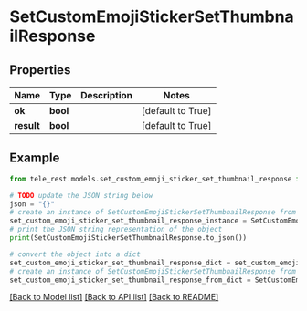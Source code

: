 # SetCustomEmojiStickerSetThumbnailResponse


## Properties

Name | Type | Description | Notes
------------ | ------------- | ------------- | -------------
**ok** | **bool** |  | [default to True]
**result** | **bool** |  | [default to True]

## Example

```python
from tele_rest.models.set_custom_emoji_sticker_set_thumbnail_response import SetCustomEmojiStickerSetThumbnailResponse

# TODO update the JSON string below
json = "{}"
# create an instance of SetCustomEmojiStickerSetThumbnailResponse from a JSON string
set_custom_emoji_sticker_set_thumbnail_response_instance = SetCustomEmojiStickerSetThumbnailResponse.from_json(json)
# print the JSON string representation of the object
print(SetCustomEmojiStickerSetThumbnailResponse.to_json())

# convert the object into a dict
set_custom_emoji_sticker_set_thumbnail_response_dict = set_custom_emoji_sticker_set_thumbnail_response_instance.to_dict()
# create an instance of SetCustomEmojiStickerSetThumbnailResponse from a dict
set_custom_emoji_sticker_set_thumbnail_response_from_dict = SetCustomEmojiStickerSetThumbnailResponse.from_dict(set_custom_emoji_sticker_set_thumbnail_response_dict)
```
[[Back to Model list]](../README.md#documentation-for-models) [[Back to API list]](../README.md#documentation-for-api-endpoints) [[Back to README]](../README.md)


